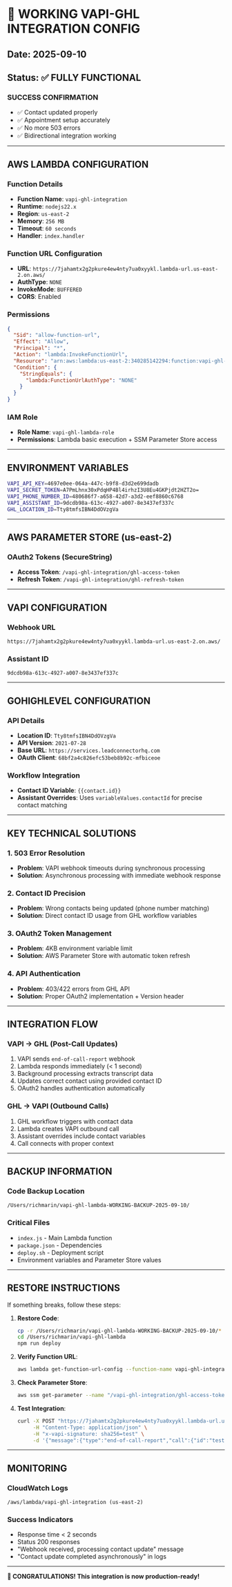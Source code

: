 # 🎉 WORKING VAPI-GHL INTEGRATION CONFIG
## Date: 2025-09-10
## Status: ✅ FULLY FUNCTIONAL

### **SUCCESS CONFIRMATION**
- ✅ Contact updated properly  
- ✅ Appointment setup accurately
- ✅ No more 503 errors
- ✅ Bidirectional integration working

---

## **AWS LAMBDA CONFIGURATION**

### Function Details
- **Function Name**: `vapi-ghl-integration`
- **Runtime**: `nodejs22.x`
- **Region**: `us-east-2`
- **Memory**: `256 MB`
- **Timeout**: `60 seconds`
- **Handler**: `index.handler`

### Function URL Configuration
- **URL**: `https://7jahamtx2g2pkure4ew4nty7ua0xyykl.lambda-url.us-east-2.on.aws/`
- **AuthType**: `NONE`
- **InvokeMode**: `BUFFERED`
- **CORS**: Enabled

### Permissions
```json
{
  "Sid": "allow-function-url",
  "Effect": "Allow", 
  "Principal": "*",
  "Action": "lambda:InvokeFunctionUrl",
  "Resource": "arn:aws:lambda:us-east-2:340285142294:function:vapi-ghl-integration",
  "Condition": {
    "StringEquals": {
      "lambda:FunctionUrlAuthType": "NONE"
    }
  }
}
```

### IAM Role
- **Role Name**: `vapi-ghl-lambda-role`
- **Permissions**: Lambda basic execution + SSM Parameter Store access

---

## **ENVIRONMENT VARIABLES**

```bash
VAPI_API_KEY=4697e0ee-064a-447c-b9f8-d3d2e699dadb
VAPI_SECRET_TOKEN=A7PmLhnx30xPdqHP4Bl4irhzI3U8Eu4GKPjdt2HZT2o=
VAPI_PHONE_NUMBER_ID=480686f7-a658-42d7-a3d2-eef8860c6768
VAPI_ASSISTANT_ID=9dcdb98a-613c-4927-a007-8e3437ef337c
GHL_LOCATION_ID=Tty8tmfsIBN4DdOVzgVa
```

---

## **AWS PARAMETER STORE (us-east-2)**

### OAuth2 Tokens (SecureString)
- **Access Token**: `/vapi-ghl-integration/ghl-access-token`
- **Refresh Token**: `/vapi-ghl-integration/ghl-refresh-token`

---

## **VAPI CONFIGURATION**

### Webhook URL
```
https://7jahamtx2g2pkure4ew4nty7ua0xyykl.lambda-url.us-east-2.on.aws/
```

### Assistant ID
```
9dcdb98a-613c-4927-a007-8e3437ef337c
```

---

## **GOHIGHLEVEL CONFIGURATION**

### API Details
- **Location ID**: `Tty8tmfsIBN4DdOVzgVa`
- **API Version**: `2021-07-28`
- **Base URL**: `https://services.leadconnectorhq.com`
- **OAuth Client**: `68bf2a4c826efc53beb8b92c-mfbiceoe`

### Workflow Integration
- **Contact ID Variable**: `{{contact.id}}`
- **Assistant Overrides**: Uses `variableValues.contactId` for precise contact matching

---

## **KEY TECHNICAL SOLUTIONS**

### 1. 503 Error Resolution
- **Problem**: VAPI webhook timeouts during synchronous processing
- **Solution**: Asynchronous processing with immediate webhook response

### 2. Contact ID Precision  
- **Problem**: Wrong contacts being updated (phone number matching)
- **Solution**: Direct contact ID usage from GHL workflow variables

### 3. OAuth2 Token Management
- **Problem**: 4KB environment variable limit  
- **Solution**: AWS Parameter Store with automatic token refresh

### 4. API Authentication
- **Problem**: 403/422 errors from GHL API
- **Solution**: Proper OAuth2 implementation + Version header

---

## **INTEGRATION FLOW**

### VAPI → GHL (Post-Call Updates)
1. VAPI sends `end-of-call-report` webhook
2. Lambda responds immediately (< 1 second)
3. Background processing extracts transcript data
4. Updates correct contact using provided contact ID
5. OAuth2 handles authentication automatically

### GHL → VAPI (Outbound Calls)
1. GHL workflow triggers with contact data
2. Lambda creates VAPI outbound call
3. Assistant overrides include contact variables
4. Call connects with proper context

---

## **BACKUP INFORMATION**

### Code Backup Location
```
/Users/richmarin/vapi-ghl-lambda-WORKING-BACKUP-2025-09-10/
```

### Critical Files
- `index.js` - Main Lambda function
- `package.json` - Dependencies 
- `deploy.sh` - Deployment script
- Environment variables and Parameter Store values

---

## **RESTORE INSTRUCTIONS**

If something breaks, follow these steps:

1. **Restore Code**:
   ```bash
   cp -r /Users/richmarin/vapi-ghl-lambda-WORKING-BACKUP-2025-09-10/* /Users/richmarin/vapi-ghl-lambda/
   cd /Users/richmarin/vapi-ghl-lambda
   npm run deploy
   ```

2. **Verify Function URL**:
   ```bash
   aws lambda get-function-url-config --function-name vapi-ghl-integration --region us-east-2
   ```

3. **Check Parameter Store**:
   ```bash
   aws ssm get-parameter --name "/vapi-ghl-integration/ghl-access-token" --region us-east-2
   ```

4. **Test Integration**:
   ```bash
   curl -X POST "https://7jahamtx2g2pkure4ew4nty7ua0xyykl.lambda-url.us-east-2.on.aws/" \
        -H "Content-Type: application/json" \
        -H "x-vapi-signature: sha256=test" \
        -d '{"message":{"type":"end-of-call-report","call":{"id":"test","customer":{"number":"+15551234567"}}}}'
   ```

---

## **MONITORING**

### CloudWatch Logs
```
/aws/lambda/vapi-ghl-integration (us-east-2)
```

### Success Indicators
- Response time < 2 seconds
- Status 200 responses
- "Webhook received, processing contact update" message
- "Contact update completed asynchronously" in logs

---

**🎉 CONGRATULATIONS! This integration is now production-ready!**